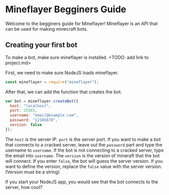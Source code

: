 Mineflayer Begginers Guide
==========================

Welcome to the begginers guide for Mineflayer!
Mineflayer is an API that can be used for making minecraft bots.

Creating your first bot
-----------------------

To make a bot, make sure mineflayer is installed.
<TODO: add link to project.md>

First, we need to make sure NodeJS loads mineflayer.
```js
const mineflayer = require("mineflayer");
```

After that, we can add the function that creates the bot.
```js
var bot = mineflayer.createBot({
  host: "localhost",
  port: 25565,
  username: "email@example.com",
  password: "12345678",
  version: false
});
```
The `host` is the server IP. `port` is the server port.
If you want to make a bot that connects to a cracked server, leave out the `password` part and type the username to `username`.
If the bot is not connecting to a cracked server, type the email into `username`.
The `version` is the version of mineraft that the bot will connect. If you enter `false`, the bot will guess the server version.
If you want to define the version, replace the `false` value with the server version. (Version must be a string)

If you start your NodeJS app, you would see that the bot connects to the server, how cool?
